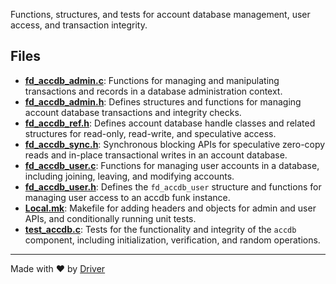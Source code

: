 <!--------------------------------------------------------------------------------->
<!-- IMPORTANT: This file is auto-generated by Driver (https://driver.ai). -------->
<!-- Manual edits may be overwritten on future commits. --------------------------->
<!--------------------------------------------------------------------------------->

Functions, structures, and tests for account database management, user access, and transaction integrity.


## Files
- **[fd_accdb_admin.c](fd_accdb_admin.c.md)**: Functions for managing and manipulating transactions and records in a database administration context.
- **[fd_accdb_admin.h](fd_accdb_admin.h.md)**: Defines structures and functions for managing account database transactions and integrity checks.
- **[fd_accdb_ref.h](fd_accdb_ref.h.md)**: Defines account database handle classes and related structures for read-only, read-write, and speculative access.
- **[fd_accdb_sync.h](fd_accdb_sync.h.md)**: Synchronous blocking APIs for speculative zero-copy reads and in-place transactional writes in an account database.
- **[fd_accdb_user.c](fd_accdb_user.c.md)**: Functions for managing user accounts in a database, including joining, leaving, and modifying accounts.
- **[fd_accdb_user.h](fd_accdb_user.h.md)**: Defines the `fd_accdb_user` structure and functions for managing user access to an accdb funk instance.
- **[Local.mk](Local.mk.md)**: Makefile for adding headers and objects for admin and user APIs, and conditionally running unit tests.
- **[test_accdb.c](test_accdb.c.md)**: Tests for the functionality and integrity of the `accdb` component, including initialization, verification, and random operations.

---
Made with ❤️ by [Driver](https://www.driver.ai/)